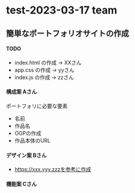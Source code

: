 # test-2023-03-17 team

## 簡単なポートフォリオサイトの作成
#### TODO
* index.html の作成 -> XXさん
* app.css の作成 -> yyさん
* index.js の作成 -> zzさん

#### 構成案 Aさん
ポートフォリに必要な要素
- 名前
- 作品名
- OGPの作成
- 作品本体のURL

#### デザイン案 Bさん
* https://xxx.yyy.zzzを参考に作成

#### 機能案 Cさん


